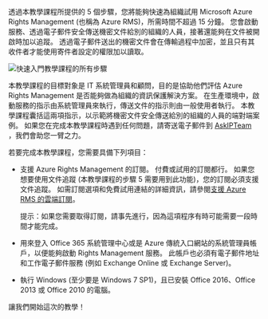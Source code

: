 透過本教學課程所提供的 5 個步驟，您將能夠快速為組織試用 Microsoft Azure Rights Management (也稱為 Azure RMS)，所需時間不超過 15 分鐘。 您會啟動服務、透過電子郵件安全傳送機密文件給別的組織的人員，接著還能夠在文件被開啟時加以追蹤。 透過電子郵件送出的機密文件會在傳輸過程中加密，並且只有其收件者才能使用寄件者設定的權限加以讀取。

![快速入門教學課程的所有步驟](../media/AzRMS_QuickStartStepsAll.PNG)

本教學課程的目標對象是 IT 系統管理員和顧問，目的是協助他們評估 Azure Rights Management 是否能夠做為組織的資訊保護解決方案。 在生產環境中，啟動服務的指示由系統管理員來執行，傳送文件的指示則由一般使用者執行。 本教學課程囊括這兩項指示，以示範將機密文件安全傳送給別的組織的人員的端對端案例。 如果您在完成本教學課程時遇到任何問題，請寄送電子郵件到 [AskIPTeam](mailto:askipteam@microsoft.com?subject=Having%20problems%20with%20the%20Quick%20Start%20tutorial) ，我們會助您一臂之力。

若要完成本教學課程，您需要具備下列項目：

-   支援 Azure Rights Management 的訂閱。 付費或試用的訂閱都行。 如果您想要使用文件追蹤 (本教學課程的步驟 5 需要用到此功能)，您的訂閱必須支援文件追蹤。 如需訂閱選項和免費試用連結的詳細資訊，請參閱[支援 Azure RMS 的雲端訂閱](../get-started/requirements-subscriptions.md)。

    提示：如果您需要取得訂閱，請事先進行，因為這項程序有時可能需要一段時間才能完成。

-   用來登入 Office 365 系統管理中心或是 Azure 傳統入口網站的系統管理員帳戶，以便能夠啟動 Rights Management 服務。 此帳戶也必須有電子郵件地址和工作電子郵件服務 (例如 Exchange Online 或 Exchange Server)。

-   執行 Windows (至少要是 Windows 7 SP1)，且已安裝 Office 2016、Office 2013 或 Office 2010 的電腦。

讓我們開始這次的教學！


<!--HONumber=Apr16_HO3-->


